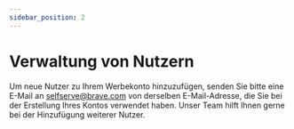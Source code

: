 ```yaml
---
sidebar_position: 2
---
```


# Verwaltung von Nutzern

Um neue Nutzer zu Ihrem Werbekonto hinzuzufügen, senden Sie bitte eine E-Mail an [selfserve@brave.com](mailto:selfserve@brave.com) von derselben E-Mail-Adresse, die Sie bei der Erstellung Ihres Kontos verwendet haben. Unser Team hilft Ihnen gerne bei der Hinzufügung weiterer Nutzer.
